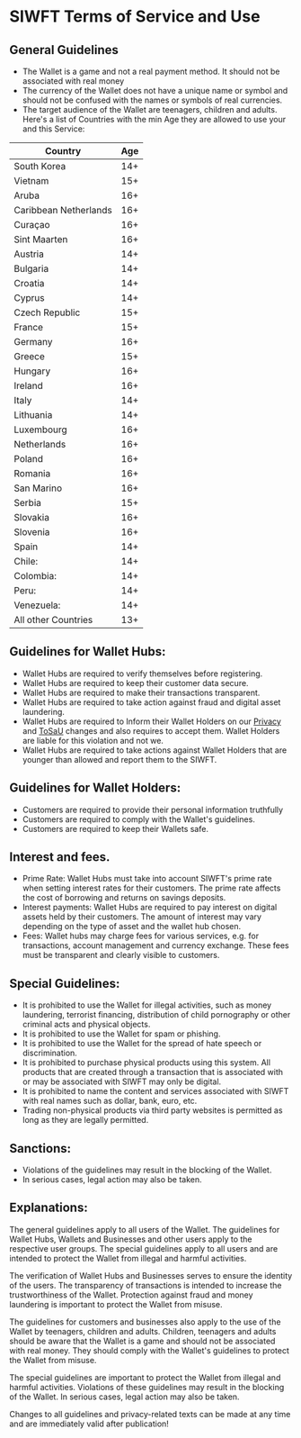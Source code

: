 # SIWFT Terms of Service and Use

## General Guidelines

* The Wallet is a game and not a real payment method. It should not be associated with real money
* The currency of the Wallet does not have a unique name or symbol and should not be confused with the names or symbols of real currencies.
* The target audience of the Wallet are teenagers, children and adults. Here's a list of Countries with the min Age they are allowed to use your and this Service:

| Country               | Age |
|-----------------------|-----|
| South Korea           | 14+ |
| Vietnam               | 15+ |
| Aruba                 | 16+ |
| Caribbean Netherlands | 16+ |
| Curaçao               | 16+ |
| Sint Maarten          | 16+ |
| Austria               | 14+ |
| Bulgaria              | 14+ |
| Croatia               | 14+ |
| Cyprus                | 14+ |
| Czech Republic        | 15+ |
| France                | 15+ |
| Germany               | 16+ |
| Greece                | 15+ |
| Hungary               | 16+ |
| Ireland               | 16+ |
| Italy                 | 14+ |
| Lithuania             | 14+ |
| Luxembourg            | 16+ |
| Netherlands           | 16+ |
| Poland                | 16+ |
| Romania               | 16+ |
| San Marino            | 16+ |
| Serbia                | 15+ |
| Slovakia              | 16+ |
| Slovenia              | 16+ |
| Spain                 | 14+ |
| Chile:                | 14+ |
| Colombia:             | 14+ |
| Peru:                 | 14+ |
| Venezuela:            | 14+ |
| All other Countries   | 13+ |


## Guidelines for Wallet Hubs:
* Wallet Hubs are required to verify themselves before registering.
* Wallet Hubs are required to keep their customer data secure.
* Wallet Hubs are required to make their transactions transparent.
* Wallet Hubs are required to take action against fraud and digital asset laundering.
* Wallet Hubs are required to Inform their Wallet Holders on our [Privacy](https://github.com/SIWFT/.github/blob/main/profile/PRIVACY.md) and [ToSaU](https://github.com/SIWFT/.github/blob/main/profile/TOSaU.md) changes and also requires to accept them. Wallet Holders are liable for this violation and not we.
* Wallet Hubs are required to take actions against Wallet Holders that are younger than allowed and report them to the SIWFT.

## Guidelines for Wallet Holders:
* Customers are required to provide their personal information truthfully
* Customers are required to comply with the Wallet's guidelines.
* Customers are required to keep their Wallets safe.

## Interest and fees.

* Prime Rate: Wallet Hubs must take into account SIWFT's prime rate when setting interest rates for their customers. The prime rate affects the cost of borrowing and returns on savings deposits.
* Interest payments: Wallet Hubs are required to pay interest on digital assets held by their customers. The amount of interest may vary depending on the type of asset and the wallet hub chosen.
* Fees: Wallet hubs may charge fees for various services, e.g. for transactions, account management and currency exchange. These fees must be transparent and clearly visible to customers.

## Special Guidelines:
* It is prohibited to use the Wallet for illegal activities, such as money laundering, terrorist financing, distribution of child pornography or other criminal acts and physical objects.
* It is prohibited to use the Wallet for spam or phishing.
* It is prohibited to use the Wallet for the spread of hate speech or discrimination.
* It is prohibited to purchase physical products using this system. All products that are created through a transaction that is associated with or may be associated with SIWFT may only be digital.
* It is prohibited to name the content and services associated with SIWFT with real names such as dollar, bank, euro, etc.
* Trading non-physical products via third party websites is permitted as long as they are legally permitted.

## Sanctions:
* Violations of the guidelines may result in the blocking of the Wallet.
* In serious cases, legal action may also be taken.

## Explanations:

The general guidelines apply to all users of the Wallet. The guidelines for Wallet Hubs, Wallets and Businesses and other users apply to the respective user groups. The special guidelines apply to all users and are intended to protect the Wallet from illegal and harmful activities.

The verification of Wallet Hubs and Businesses serves to ensure the identity of the users. The transparency of transactions is intended to increase the trustworthiness of the Wallet. Protection against fraud and money laundering is important to protect the Wallet from misuse.

The guidelines for customers and businesses also apply to the use of the Wallet by teenagers, children and adults. Children, teenagers and adults should be aware that the Wallet is a game and should not be associated with real money. They should comply with the Wallet's guidelines to protect the Wallet from misuse.

The special guidelines are important to protect the Wallet from illegal and harmful activities. Violations of these guidelines may result in the blocking of the Wallet. In serious cases, legal action may also be taken.

Changes to all guidelines and privacy-related texts can be made at any time and are immediately valid after publication!